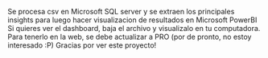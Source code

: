 Se procesa csv en Microsoft SQL server y se extraen los principales insights para luego hacer visualizacion de resultados en Microsoft PowerBI
Si quieres ver el dashboard, baja el archivo y visualizalo en tu computadora. Para tenerlo en la web, se debe actualizar a PRO (por de pronto, no estoy interesado :P)
Gracias por ver este proyecto!
